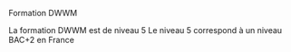 Formation DWWM


La formation DWWM est de niveau 5
Le niveau 5 correspond à un niveau BAC+2 en France
